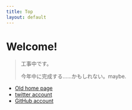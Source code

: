 ```yaml
---
title: Top
layout: default
---
```

# Welcome!

> 工事中です。
> 
> 今年中に完成する……かもしれない。maybe.

- [Old home page](https://www-cgi.ed.tus.ac.jp/tus-cgi-bin/sangaku1/fswiki/wiki.cgi)
- [twitter account](https://twitter.com/tus_alpine)
- [GitHub account](https://github.com/tus-alpine)

